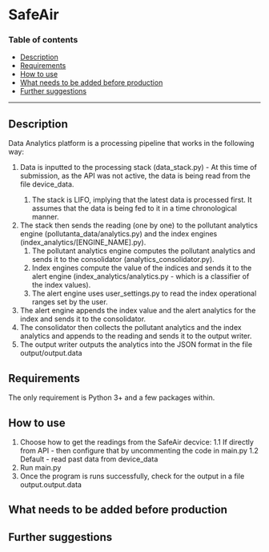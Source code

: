 # SafeAir

### Table of contents
 - [Description](#description)
 - [Requirements](#requirements)
 - [How to use](#how-to-use)
 - [What needs to be added before production](#needs-to-be-added)
 - [Further suggestions](#further-suggestions)
 
 ---
 
 ## Description
 Data Analytics platform is a processing pipeline that works in the following way: 
 <ol>
 <li> Data is inputted to the processing stack (data_stack.py) - At this time of submission, as the API was not active, the data is being read from the file device_data. </li>
<ol> <li>The stack is LIFO, implying that the latest data is processed first. It assumes that the data is being fed to it in a time chronological manner. </li></ol>
 <li> The stack then sends the reading (one by one) to the pollutant analytics engine (pollutanta_data/analytics.py) and the index engines (index_analytics/[ENGINE_NAME].py).
<ol>
<li>The pollutant analytics engine computes the pollutant analytics and sends it to the consolidator (analytics_consolidator.py). </li>
<li> Index engines compute the value of the indices and sends it to the alert engine (index_analytics/analytics.py - which is a classifier of the index values). </li> 
 <li> The alert engine uses user_settings.py to read the index operational ranges set by the user. </li>
</li> 
  </ol>
<li> The alert engine appends the index value and the alert analytics for the index and sends it to the consolidator. </li>
<li> The consolidator then collects the pollutant analytics and the index analytics and appends to the reading and sends it to the output writer. </li>
<li> The output writer outputs the analytics into the JSON format in the file output/output.data </li>
 </ol>
 
 
 ## Requirements
The only requirement is Python 3+ and a few packages within.

 ## How to use
 1. Choose how to get the readings from the SafeAir decvice:
    1.1 If directly from API - then configure that by uncommenting the code in main.py
    1.2 Default - read past data from device_data
 2. Run main.py
 3. Once the program is runs successfully, check for the output in a file output.output.data
 
 ## What needs to be added before production
 
 ## Further suggestions
 
 
 
 
 
 
 
